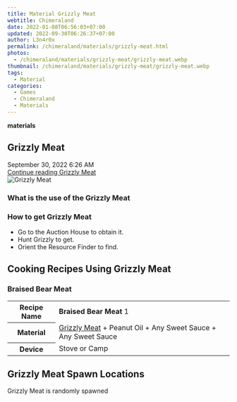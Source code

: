 ```yaml
---
title: Material Grizzly Meat
webtitle: Chimeraland
date: 2022-01-08T06:56:03+07:00
updated: 2022-09-30T06:26:37+07:00
author: L3n4r0x
permalink: /chimeraland/materials/grizzly-meat.html
photos:
  - /chimeraland/materials/grizzly-meat/grizzly-meat.webp
thumbnail: /chimeraland/materials/grizzly-meat/grizzly-meat.webp
tags:
  - Material
categories:
  - Games
  - Chimeraland
  - Materials
---
```


<section id="bootstrap-wrapper">
  <link
    rel="stylesheet"
    href="https://cdn.statically.io/gh/dimaslanjaka/Web-Manajemen/40ac3225/css/bootstrap-4.5-wrapper.css"
  />
  <div
    class="row g-0 border rounded overflow-hidden flex-md-row mb-4 shadow-sm position-relative"
  >
    <div class="col p-4 d-flex flex-column position-static">
      <strong class="d-inline-block mb-2 text-success">materials</strong>
      <h2 class="mb-0">Grizzly Meat</h2>
      <div class="mb-1 text-muted">September 30, 2022 6:26 AM</div>
      <a
        href="/chimeraland/materials/grizzly-meat.html"
        class="stretched-link d-none"
        >Continue reading Grizzly Meat</a
      >
    </div>
    <div class="col-auto d-none d-lg-block">
      <img
        src="/chimeraland/materials/grizzly-meat/grizzly-meat.webp"
        alt="Grizzly Meat"
      />
    </div>
  </div>
  <div class="row">
    <div class="col-lg-6 col-12 mb-2">
      <div class="card">
        <div class="card-body">
          <h3 class="card-title">What is the use of the Grizzly Meat</h3>
          <div class="card-text"><ul></ul></div>
        </div>
      </div>
    </div>
    <div class="col-lg-6 col-12 mb-2">
      <div class="card">
        <div class="card-body">
          <h3 class="card-title">How to get Grizzly Meat</h3>
          <div class="card-text">
            <ul>
              <li>Go to the Auction House to obtain it.</li>
              <li>Hunt Grizzly to get.</li>
              <li>Orient the Resource Finder to find.</li>
            </ul>
          </div>
        </div>
      </div>
    </div>
    <div class="col-12 mb-2">
      <h2 id="cookable">Cooking Recipes Using Grizzly Meat</h2>
      <div id="recipe-braised-bear-meat">
        <h3 id="item-braised-bear-meat">Braised Bear Meat</h3>
        <div class="mb-2">
          <table class="table">
            <tr>
              <th>Recipe Name</th>
              <td><b>Braised Bear Meat</b> 1</td>
            </tr>
            <tr>
              <th>Material</th>
              <td>
                <a
                  class="text-decoration-none"
                  href="/chimeraland/materials/grizzly-meat.html"
                  >Grizzly Meat</a
                ><span> + </span>Peanut Oil<span> + </span>Any Sweet Sauce<span>
                  + </span
                >Any Sweet Sauce
              </td>
            </tr>
            <tr>
              <th>Device</th>
              <td>Stove or Camp</td>
            </tr>
          </table>
        </div>
      </div>
    </div>
    <div class="col-12 mb-2">
      <h2>Grizzly Meat Spawn Locations</h2>
      <p>Grizzly Meat is randomly spawned</p>
    </div>
  </div>
</section>